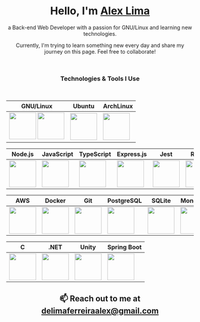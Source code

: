 <h1 align="center">Hello, I'm <a href="https://github.com/luminahi">Alex Lima</a></h1>
<p align="center">a Back-end Web Developer with a passion for GNU/Linux and learning new technologies.</p>
<p align="center">Currently, I'm trying to learn something new every day and share my journey on this page. Feel free to collaborate!</p>

<br/>

<h3 align="center">Technologies & Tools I Use</h3>

<br/>

<div align="center">

| GNU/Linux | Ubuntu | ArchLinux |
| -------------- | -------------- | -------------- |
| <div align="center"><img height="72" width="72" src="https://cdn.simpleicons.org/gnu/#A42E2B" />  <img height="72" width="72" src="https://cdn.simpleicons.org/linux/#FCC624" /></div> | <img height="72" width="72" src="https://cdn.simpleicons.org/ubuntu/#E95420" /> | <img height="72" width="72" src="https://cdn.simpleicons.org/archlinux/#1793D1"/> |

</div>

<div align="center">

| Node.js | JavaScript| TypeScript | Express.js | Jest | React |
| ------------- | -------------- | -------------- | -------------- | -------------- | -------------- |
| <img height="72" width="72" src="https://cdn.simpleicons.org/nodedotjs/#339933" /> | <img height="72" width="72" src="https://cdn.simpleicons.org/javascript/#F7DF1E" /> | <img height="72" width="72" src="https://cdn.simpleicons.org/typescript/#3178C6" /> | <img height="72" width="72" src="https://cdn.simpleicons.org/express/black/white" /> | <img height="72" width="72" src="https://cdn.simpleicons.org/jest/#C21325" /> | <img height="72" width="72" src="https://cdn.simpleicons.org/react/#61DAFB" />

</div>

<div align="center">

| AWS | Docker | Git | PostgreSQL | SQLite | MongoDB | Redis | RabbitMQ |
| ------------- | -------------- | -------------- | -------------- | -------------- | -------------- |  -------------- | -------------- |
| <img height="72" width="72" src="https://cdn.simpleicons.org/amazonwebservices/#232F3E" /> |<img height="72" width="72" src="https://cdn.simpleicons.org/docker/#2496ED" /> |<img height="72" width="72" src="https://cdn.simpleicons.org/git/#F05032" /> | <img height="72" width="72" src="https://cdn.simpleicons.org/postgresql/#4169E1" /> | <img height="72" width="72" src="https://cdn.simpleicons.org/sqlite/#003B57" /> | <img height="72" width="72" src="https://cdn.simpleicons.org/mongodb/#47A248" /> | <img height="72" width="72" src="https://cdn.simpleicons.org/redis/#DC382D" /> | <img height="72" width="72" src="https://cdn.simpleicons.org/rabbitmq/#FF6600" />

</div>

<div align="center">

| C | .NET | Unity | Spring Boot |
| ------------- | -------------- | -------------- | -------------- |
| <img height="72" width="72" src="https://cdn.simpleicons.org/c/#A8B9CC" /> | <img height="72" width="72" src="https://cdn.simpleicons.org/dotnet/#512BD4" /> | <img height="72" width="72" src="https://cdn.simpleicons.org/unity/black/white" /> | <img height="72" width="72" src="https://cdn.simpleicons.org/springboot/#6DB33F" /> | <img height="72" width="72" src="https://cdn.simpleicons.org/sqlite/#003B57" /> 

</div>
  
<footer>
  <h2 align="center">📫 Reach out to me at <a href=".">delimaferreiraalex@gmail.com</a></h2>
</footer>
